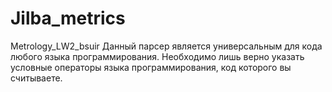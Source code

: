 # Jilba_metrics
Metrology_LW2_bsuir
Данный парсер является универсальным для кода любого языка программирования. 
Необходимо лишь верно указать условные операторы языка программирования, код которого вы считываете.
